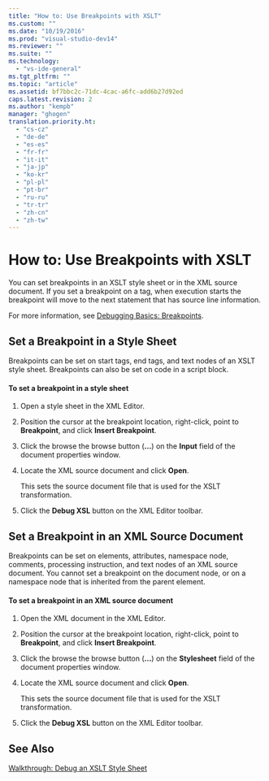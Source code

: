 ```yaml
---
title: "How to: Use Breakpoints with XSLT"
ms.custom: ""
ms.date: "10/19/2016"
ms.prod: "visual-studio-dev14"
ms.reviewer: ""
ms.suite: ""
ms.technology: 
  - "vs-ide-general"
ms.tgt_pltfrm: ""
ms.topic: "article"
ms.assetid: bf7bbc2c-71dc-4cac-a6fc-add6b27d92ed
caps.latest.revision: 2
ms.author: "kempb"
manager: "ghogen"
translation.priority.ht: 
  - "cs-cz"
  - "de-de"
  - "es-es"
  - "fr-fr"
  - "it-it"
  - "ja-jp"
  - "ko-kr"
  - "pl-pl"
  - "pt-br"
  - "ru-ru"
  - "tr-tr"
  - "zh-cn"
  - "zh-tw"
---
```

# How to: Use Breakpoints with XSLT
You can set breakpoints in an XSLT style sheet or in the XML source document. If you set a breakpoint on a tag, when execution starts the breakpoint will move to the next statement that has source line information.  
  
 For more information, see [Debugging Basics: Breakpoints](http://msdn.microsoft.com/en-us/752a02c2-0ac7-4c8b-aa1b-4b2b3b21152e).  
  
## Set a Breakpoint in a Style Sheet  
 Breakpoints can be set on start tags, end tags, and text nodes of an XSLT style sheet. Breakpoints can also be set on code in a script block.  
  
#### To set a breakpoint in a style sheet  
  
1.  Open a style sheet in the XML Editor.  
  
2.  Position the cursor at the breakpoint location, right-click, point to **Breakpoint**, and click **Insert Breakpoint**.  
  
3.  Click the browse the browse button (**...**) on the **Input** field of the document properties window.  
  
4.  Locate the XML source document and click **Open**.  
  
     This sets the source document file that is used for the XSLT transformation.  
  
5.  Click the **Debug XSL** button on the XML Editor toolbar.  
  
## Set a Breakpoint in an XML Source Document  
 Breakpoints can be set on elements, attributes, namespace node, comments, processing instruction, and text nodes of an XML source document. You cannot set a breakpoint on the document node, or on a namespace node that is inherited from the parent element.  
  
#### To set a breakpoint in an XML source document  
  
1.  Open the XML document in the XML Editor.  
  
2.  Position the cursor at the breakpoint location, right-click, point to **Breakpoint**, and click **Insert Breakpoint**.  
  
3.  Click the browse the browse button (**...**) on the **Stylesheet** field of the document properties window.  
  
4.  Locate the XML source document and click **Open**.  
  
     This sets the source document file that is used for the XSLT transformation.  
  
5.  Click the **Debug XSL** button on the XML Editor toolbar.  
  
## See Also  
 [Walkthrough: Debug an XSLT Style Sheet](../xml-tools/walkthrough--debug-an-xslt-style-sheet.md)